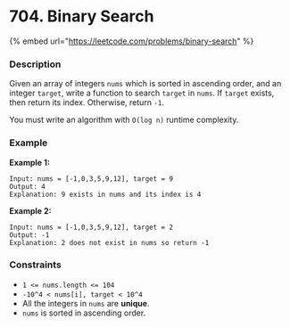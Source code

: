 # 704. Binary Search

{% embed url="https://leetcode.com/problems/binary-search" %}

### Description

Given an array of integers `nums` which is sorted in ascending order, and an integer `target`, write a function to search `target` in `nums`. If `target` exists, then return its index. Otherwise, return `-1`.

You must write an algorithm with `O(log n)` runtime complexity.

### Example

**Example 1:**

```
Input: nums = [-1,0,3,5,9,12], target = 9
Output: 4
Explanation: 9 exists in nums and its index is 4
```

**Example 2:**

```
Input: nums = [-1,0,3,5,9,12], target = 2
Output: -1
Explanation: 2 does not exist in nums so return -1
```

### Constraints

* `1 <= nums.length <= 104`
* `-10^4 < nums[i], target < 10^4`
* All the integers in `nums` are **unique**.
* `nums` is sorted in ascending order.
